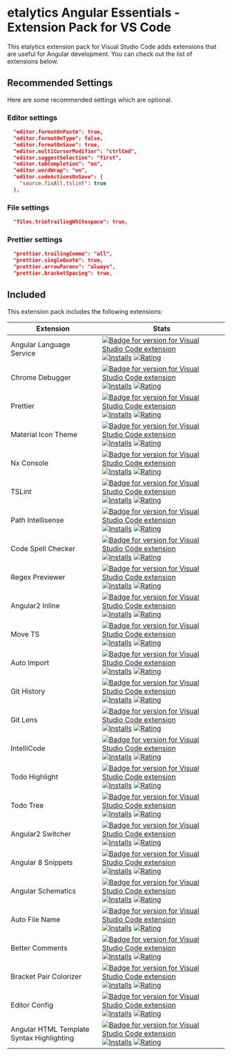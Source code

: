 # etalytics Angular Essentials - Extension Pack for VS Code

<!-- [![Badge for version for Visual Studio Code extension](https://vsmarketplacebadge.apphb.com/version-short/johnpapa.angular-essentials.svg?color=blue&style=?style=for-the-badge&logo=visual-studio-code)](https://marketplace.visualstudio.com/items?itemName=johnpapa.angular-essentials&wt.mc_id=angular_essentials-github-jopapa) [![Installs](https://vsmarketplacebadge.apphb.com/installs-short/johnpapa.angular-essentials.svg?color=blue&style=flat-square)](https://marketplace.visualstudio.com/items?itemName=johnpapa.angular-essentials)
[![Rating](https://vsmarketplacebadge.apphb.com/rating-short/johnpapa.angular-essentials.svg?color=blue&style=flat-square)](https://marketplace.visualstudio.com/items?itemName=johnpapa.angular-essentials) [![The MIT License](https://img.shields.io/badge/license-MIT-orange.svg?color=blue&style=flat-square)](http://opensource.org/licenses/MIT) -->

This etalytics extension pack for Visual Studio Code adds extensions that are useful for Angular development.
You can check out the list of extensions below.

## Recommended Settings

Here are some recommended settings which are optional.

### Editor settings

```json
  "editor.formatOnPaste": true,
  "editor.formatOnType": false,
  "editor.formatOnSave": true,
  "editor.multiCursorModifier": "ctrlCmd",
  "editor.suggestSelection": "first",
  "editor.tabCompletion": "on",
  "editor.wordWrap": "on",
  "editor.codeActionsOnSave": {
    "source.fixAll.tslint": true
  },
```

### File settings

```json
  "files.trimTrailingWhitespace": true,
```

### Prettier settings

```json
  "prettier.trailingComma": "all",
  "prettier.singleQuote": true,
  "prettier.arrowParens": "always",
  "prettier.bracketSpacing": true,
```

## Included

This extension pack includes the following extensions:

| Extension                                 | Stats                                                                                                                                                                                                                                                                                                                                                                                                                                                                                                                                                                                                                                                                                                                                                                                                        |
| ----------------------------------------- | ------------------------------------------------------------------------------------------------------------------------------------------------------------------------------------------------------------------------------------------------------------------------------------------------------------------------------------------------------------------------------------------------------------------------------------------------------------------------------------------------------------------------------------------------------------------------------------------------------------------------------------------------------------------------------------------------------------------------------------------------------------------------------------------------------------ |
| Angular Language Service                  | [![Badge for version for Visual Studio Code extension](https://vsmarketplacebadge.apphb.com/version-short/Angular.ng-template.svg?color=blue&style=?style=for-the-badge&logo=visual-studio-code)](https://marketplace.visualstudio.com/items?itemName=Angular.ng-template) [![Installs](https://vsmarketplacebadge.apphb.com/installs-short/Angular.ng-template.svg?color=blue&style=flat-square)](https://marketplace.visualstudio.com/items?itemName=Angular.ng-template) [![Rating](https://vsmarketplacebadge.apphb.com/rating-short/Angular.ng-template.svg?color=blue&style=flat-square)](https://marketplace.visualstudio.com/items?itemName=Angular.ng-template)                                                                                                                                     |
| Chrome Debugger                           | [![Badge for version for Visual Studio Code extension](https://vsmarketplacebadge.apphb.com/version-short/msjsdiag.debugger-for-chrome.svg?color=blue&style=?style=for-the-badge&logo=visual-studio-code)](https://marketplace.visualstudio.com/items?itemName=msjsdiag.debugger-for-chrome) [![Installs](https://vsmarketplacebadge.apphb.com/installs-short/msjsdiag.debugger-for-chrome.svg?color=blue&style=flat-square)](https://marketplace.visualstudio.com/items?itemName=msjsdiag.debugger-for-chrome) [![Rating](https://vsmarketplacebadge.apphb.com/rating-short/msjsdiag.debugger-for-chrome.svg?color=blue&style=flat-square)](https://marketplace.visualstudio.com/items?itemName=msjsdiag.debugger-for-chrome)                                                                               |
| Prettier                                  | [![Badge for version for Visual Studio Code extension](https://vsmarketplacebadge.apphb.com/version-short/esbenp.prettier-vscode.svg?color=blue&style=?style=for-the-badge&logo=visual-studio-code)](https://marketplace.visualstudio.com/items?itemName=esbenp.prettier-vscode) [![Installs](https://vsmarketplacebadge.apphb.com/installs-short/esbenp.prettier-vscode.svg?color=blue&style=flat-square)](https://marketplace.visualstudio.com/items?itemName=esbenp.prettier-vscode) [![Rating](https://vsmarketplacebadge.apphb.com/rating-short/esbenp.prettier-vscode.svg?color=blue&style=flat-square)](https://marketplace.visualstudio.com/items?itemName=esbenp.prettier-vscode)                                                                                                                   |
| Material Icon Theme                       | [![Badge for version for Visual Studio Code extension](https://vsmarketplacebadge.apphb.com/version-short/pkief.material-icon-theme.svg?color=blue&style=?style=for-the-badge&logo=visual-studio-code)](https://marketplace.visualstudio.com/items?itemName=pkief.material-icon-theme) [![Installs](https://vsmarketplacebadge.apphb.com/installs-short/pkief.material-icon-theme.svg?color=blue&style=flat-square)](https://marketplace.visualstudio.com/items?itemName=pkief.material-icon-theme) [![Rating](https://vsmarketplacebadge.apphb.com/rating-short/pkief.material-icon-theme.svg?color=blue&style=flat-square)](https://marketplace.visualstudio.com/items?itemName=pkief.material-icon-theme)                                                                                                 |
| Nx Console                                | [![Badge for version for Visual Studio Code extension](https://vsmarketplacebadge.apphb.com/version-short/nrwl.angular-console.svg?color=blue&style=?style=for-the-badge&logo=visual-studio-code)](https://marketplace.visualstudio.com/items?itemName=nrwl.angular-console) [![Installs](https://vsmarketplacebadge.apphb.com/installs-short/nrwl.angular-console.svg?color=blue&style=flat-square)](https://marketplace.visualstudio.com/items?itemName=nrwl.angular-console) [![Rating](https://vsmarketplacebadge.apphb.com/rating-short/nrwl.angular-console.svg?color=blue&style=flat-square)](https://marketplace.visualstudio.com/items?itemName=nrwl.angular-console)                                                                                                                               |
| TSLint                                    | [![Badge for version for Visual Studio Code extension](https://vsmarketplacebadge.apphb.com/version-short/ms-vscode.vscode-typescript-tslint-plugin.svg?color=blue&style=?style=for-the-badge&logo=visual-studio-code)](https://marketplace.visualstudio.com/items?itemName=ms-vscode.vscode-typescript-tslint-plugin) [![Installs](https://vsmarketplacebadge.apphb.com/installs-short/ms-vscode.vscode-typescript-tslint-plugin.svg?color=blue&style=flat-square)](https://marketplace.visualstudio.com/items?itemName=ms-vscode.vscode-typescript-tslint-plugin) [![Rating](https://vsmarketplacebadge.apphb.com/rating-short/ms-vscode.vscode-typescript-tslint-plugin.svg?color=blue&style=flat-square)](https://marketplace.visualstudio.com/items?itemName=ms-vscode.vscode-typescript-tslint-plugin) |
| Path Intellisense                         | [![Badge for version for Visual Studio Code extension](https://vsmarketplacebadge.apphb.com/version-short/christian-kohler.path-intellisense.svg?color=blue&style=?style=for-the-badge&logo=visual-studio-code)](https://marketplace.visualstudio.com/items?itemName=christian-kohler.path-intellisense) [![Installs](https://vsmarketplacebadge.apphb.com/installs-short/christian-kohler.path-intellisense.svg?color=blue&style=flat-square)](https://marketplace.visualstudio.com/items?itemName=christian-kohler.path-intellisense) [![Rating](https://vsmarketplacebadge.apphb.com/rating-short/christian-kohler.path-intellisense.svg?color=blue&style=flat-square)](https://marketplace.visualstudio.com/items?itemName=christian-kohler.path-intellisense)                                           |
| Code Spell Checker                        | [![Badge for version for Visual Studio Code extension](https://vsmarketplacebadge.apphb.com/version-short/streetsidesoftware.code-spell-checker.svg?color=blue&style=?style=for-the-badge&logo=visual-studio-code)](https://marketplace.visualstudio.com/items?itemName=streetsidesoftware.code-spell-checker) [![Installs](https://vsmarketplacebadge.apphb.com/installs-short/streetsidesoftware.code-spell-checker.svg?color=blue&style=flat-square)](https://marketplace.visualstudio.com/items?itemName=streetsidesoftware.code-spell-checker) [![Rating](https://vsmarketplacebadge.apphb.com/rating-short/streetsidesoftware.code-spell-checker.svg?color=blue&style=flat-square)](https://marketplace.visualstudio.com/items?itemName=streetsidesoftware.code-spell-checker)                         |
| Regex Previewer                           | [![Badge for version for Visual Studio Code extension](https://vsmarketplacebadge.apphb.com/version-short/chrmarti.regex.svg?color=blue&style=?style=for-the-badge&logo=visual-studio-code)](https://marketplace.visualstudio.com/items?itemName=chrmarti.regex) [![Installs](https://vsmarketplacebadge.apphb.com/installs-short/chrmarti.regex.svg?color=blue&style=flat-square)](https://marketplace.visualstudio.com/items?itemName=chrmarti.regex) [![Rating](https://vsmarketplacebadge.apphb.com/rating-short/chrmarti.regex.svg?color=blue&style=flat-square)](https://marketplace.visualstudio.com/items?itemName=chrmarti.regex)                                                                                                                                                                   |
| Angular2 Inline                           | [![Badge for version for Visual Studio Code extension](https://vsmarketplacebadge.apphb.com/version-short/natewallace.angular2-inline.svg?color=blue&style=?style=for-the-badge&logo=visual-studio-code)](https://marketplace.visualstudio.com/items?itemName=natewallace.angular2-inline) [![Installs](https://vsmarketplacebadge.apphb.com/installs-short/natewallace.angular2-inline.svg?color=blue&style=flat-square)](https://marketplace.visualstudio.com/items?itemName=natewallace.angular2-inline) [![Rating](https://vsmarketplacebadge.apphb.com/rating-short/natewallace.angular2-inline.svg?color=blue&style=flat-square)](https://marketplace.visualstudio.com/items?itemName=natewallace.angular2-inline)                                                                                     |
| Move TS                                   | [![Badge for version for Visual Studio Code extension](https://vsmarketplacebadge.apphb.com/version-short/stringham.move-ts.svg?color=blue&style=?style=for-the-badge&logo=visual-studio-code)](https://marketplace.visualstudio.com/items?itemName=stringham.move-ts) [![Installs](https://vsmarketplacebadge.apphb.com/installs-short/stringham.move-ts.svg?color=blue&style=flat-square)](https://marketplace.visualstudio.com/items?itemName=stringham.move-ts) [![Rating](https://vsmarketplacebadge.apphb.com/rating-short/stringham.move-ts.svg?color=blue&style=flat-square)](https://marketplace.visualstudio.com/items?itemName=stringham.move-ts)                                                                                                                                                 |
| Auto Import                               | [![Badge for version for Visual Studio Code extension](https://vsmarketplacebadge.apphb.com/version-short/steoates.autoimport.svg?color=blue&style=?style=for-the-badge&logo=visual-studio-code)](https://marketplace.visualstudio.com/items?itemName=steoates.autoimport) [![Installs](https://vsmarketplacebadge.apphb.com/installs-short/steoates.autoimport.svg?color=blue&style=flat-square)](https://marketplace.visualstudio.com/items?itemName=steoates.autoimport) [![Rating](https://vsmarketplacebadge.apphb.com/rating-short/steoates.autoimport.svg?color=blue&style=flat-square)](https://marketplace.visualstudio.com/items?itemName=steoates.autoimport)                                                                                                                                     |
| Git History                               | [![Badge for version for Visual Studio Code extension](https://vsmarketplacebadge.apphb.com/version-short/donjayamanne.githistory.svg?color=blue&style=?style=for-the-badge&logo=visual-studio-code)](https://marketplace.visualstudio.com/items?itemName=donjayamanne.githistory) [![Installs](https://vsmarketplacebadge.apphb.com/installs-short/donjayamanne.githistory.svg?color=blue&style=flat-square)](https://marketplace.visualstudio.com/items?itemName=donjayamanne.githistory) [![Rating](https://vsmarketplacebadge.apphb.com/rating-short/donjayamanne.githistory.svg?color=blue&style=flat-square)](https://marketplace.visualstudio.com/items?itemName=donjayamanne.githistory)                                                                                                             |
| Git Lens                                  | [![Badge for version for Visual Studio Code extension](https://vsmarketplacebadge.apphb.com/version-short/eamodio.gitlens.svg?color=blue&style=?style=for-the-badge&logo=visual-studio-code)](https://marketplace.visualstudio.com/items?itemName=eamodio.gitlens) [![Installs](https://vsmarketplacebadge.apphb.com/installs-short/eamodio.gitlens.svg?color=blue&style=flat-square)](https://marketplace.visualstudio.com/items?itemName=eamodio.gitlens) [![Rating](https://vsmarketplacebadge.apphb.com/rating-short/eamodio.gitlens.svg?color=blue&style=flat-square)](https://marketplace.visualstudio.com/items?itemName=eamodio.gitlens)                                                                                                                                                             |
| IntelliCode                               | [![Badge for version for Visual Studio Code extension](https://vsmarketplacebadge.apphb.com/version-short/VisualStudioExptTeam.vscodeintellicode.svg?color=blue&style=?style=for-the-badge&logo=visual-studio-code)](https://marketplace.visualstudio.com/items?itemName=VisualStudioExptTeam.vscodeintellicode) [![Installs](https://vsmarketplacebadge.apphb.com/installs-short/VisualStudioExptTeam.vscodeintellicode.svg?color=blue&style=flat-square)](https://marketplace.visualstudio.com/items?itemName=VisualStudioExptTeam.vscodeintellicode) [![Rating](https://vsmarketplacebadge.apphb.com/rating-short/VisualStudioExptTeam.vscodeintellicode.svg?color=blue&style=flat-square)](https://marketplace.visualstudio.com/items?itemName=VisualStudioExptTeam.vscodeintellicode)                   |
| Todo Highlight                            | [![Badge for version for Visual Studio Code extension](https://vsmarketplacebadge.apphb.com/version-short/wayou.vscode-todo-highlight.svg?color=blue&style=?style=for-the-badge&logo=visual-studio-code)](https://marketplace.visualstudio.com/items?itemName=wayou.vscode-todo-highlight) [![Installs](https://vsmarketplacebadge.apphb.com/installs-short/wayou.vscode-todo-highlight.svg?color=blue&style=flat-square)](https://marketplace.visualstudio.com/items?itemName=wayou.vscode-todo-highlight) [![Rating](https://vsmarketplacebadge.apphb.com/rating-short/wayou.vscode-todo-highlight.svg?color=blue&style=flat-square)](https://marketplace.visualstudio.com/items?itemName=wayou.vscode-todo-highlight)                                                                                     |
| Todo Tree                                 | [![Badge for version for Visual Studio Code extension](https://vsmarketplacebadge.apphb.com/version-short/Gruntfuggly.todo-tree.svg?color=blue&style=?style=for-the-badge&logo=visual-studio-code)](https://marketplace.visualstudio.com/items?itemName=Gruntfuggly.todo-tree) [![Installs](https://vsmarketplacebadge.apphb.com/installs-short/Gruntfuggly.todo-tree.svg?color=blue&style=flat-square)](https://marketplace.visualstudio.com/items?itemName=Gruntfuggly.todo-tree) [![Rating](https://vsmarketplacebadge.apphb.com/rating-short/Gruntfuggly.todo-tree.svg?color=blue&style=flat-square)](https://marketplace.visualstudio.com/items?itemName=Gruntfuggly.todo-tree)                                                                                                                         |
| Angular2 Switcher                         | [![Badge for version for Visual Studio Code extension](https://vsmarketplacebadge.apphb.com/version-short/infinity1207.angular2-switcher.svg?color=blue&style=?style=for-the-badge&logo=visual-studio-code)](https://marketplace.visualstudio.com/items?itemName=infinity1207.angular2-switcher) [![Installs](https://vsmarketplacebadge.apphb.com/installs-short/infinity1207.angular2-switcher.svg?color=blue&style=flat-square)](https://marketplace.visualstudio.com/items?itemName=infinity1207.angular2-switcher) [![Rating](https://vsmarketplacebadge.apphb.com/rating-short/infinity1207.angular2-switcher.svg?color=blue&style=flat-square)](https://marketplace.visualstudio.com/items?itemName=infinity1207.angular2-switcher)                                                                   |
| Angular 8 Snippets                        | [![Badge for version for Visual Studio Code extension](https://vsmarketplacebadge.apphb.com/version-short/Mikael.Angular-BeastCode.svg?color=blue&style=?style=for-the-badge&logo=visual-studio-code)](https://marketplace.visualstudio.com/items?itemName=Mikael.Angular-BeastCode) [![Installs](https://vsmarketplacebadge.apphb.com/installs-short/Mikael.Angular-BeastCode.svg?color=blue&style=flat-square)](https://marketplace.visualstudio.com/items?itemName=Mikael.Angular-BeastCode) [![Rating](https://vsmarketplacebadge.apphb.com/rating-short/Mikael.Angular-BeastCode.svg?color=blue&style=flat-square)](https://marketplace.visualstudio.com/items?itemName=Mikael.Angular-BeastCode)                                                                                                       |
| Angular Schematics                        | [![Badge for version for Visual Studio Code extension](https://vsmarketplacebadge.apphb.com/version-short/cyrilletuzi.angular-schematics.svg?color=blue&style=?style=for-the-badge&logo=visual-studio-code)](https://marketplace.visualstudio.com/items?itemName=cyrilletuzi.angular-schematics) [![Installs](https://vsmarketplacebadge.apphb.com/installs-short/cyrilletuzi.angular-schematics.svg?color=blue&style=flat-square)](https://marketplace.visualstudio.com/items?itemName=cyrilletuzi.angular-schematics) [![Rating](https://vsmarketplacebadge.apphb.com/rating-short/cyrilletuzi.angular-schematics.svg?color=blue&style=flat-square)](https://marketplace.visualstudio.com/items?itemName=cyrilletuzi.angular-schematics)                                                                   |
| Auto File Name                            | [![Badge for version for Visual Studio Code extension](https://vsmarketplacebadge.apphb.com/version-short/jerryhong.autofilename.svg?color=blue&style=?style=for-the-badge&logo=visual-studio-code)](https://marketplace.visualstudio.com/items?itemName=jerryhong.autofilename) [![Installs](https://vsmarketplacebadge.apphb.com/installs-short/jerryhong.autofilename.svg?color=blue&style=flat-square)](https://marketplace.visualstudio.com/items?itemName=jerryhong.autofilename) [![Rating](https://vsmarketplacebadge.apphb.com/rating-short/jerryhong.autofilename.svg?color=blue&style=flat-square)](https://marketplace.visualstudio.com/items?itemName=jerryhong.autofilename)                                                                                                                   |
| Better Comments                           | [![Badge for version for Visual Studio Code extension](https://vsmarketplacebadge.apphb.com/version-short/aaron-bond.better-comments.svg?color=blue&style=?style=for-the-badge&logo=visual-studio-code)](https://marketplace.visualstudio.com/items?itemName=aaron-bond.better-comments) [![Installs](https://vsmarketplacebadge.apphb.com/installs-short/aaron-bond.better-comments.svg?color=blue&style=flat-square)](https://marketplace.visualstudio.com/items?itemName=aaron-bond.better-comments) [![Rating](https://vsmarketplacebadge.apphb.com/rating-short/aaron-bond.better-comments.svg?color=blue&style=flat-square)](https://marketplace.visualstudio.com/items?itemName=aaron-bond.better-comments)                                                                                           |
| Bracket Pair Colorizer                    | [![Badge for version for Visual Studio Code extension](https://vsmarketplacebadge.apphb.com/version-short/coenraads.bracket-pair-colorizer.svg?color=blue&style=?style=for-the-badge&logo=visual-studio-code)](https://marketplace.visualstudio.com/items?itemName=coenraads.bracket-pair-colorizer) [![Installs](https://vsmarketplacebadge.apphb.com/installs-short/coenraads.bracket-pair-colorizer.svg?color=blue&style=flat-square)](https://marketplace.visualstudio.com/items?itemName=coenraads.bracket-pair-colorizer) [![Rating](https://vsmarketplacebadge.apphb.com/rating-short/coenraads.bracket-pair-colorizer.svg?color=blue&style=flat-square)](https://marketplace.visualstudio.com/items?itemName=coenraads.bracket-pair-colorizer)                                                       |
| Editor Config                             | [![Badge for version for Visual Studio Code extension](https://vsmarketplacebadge.apphb.com/version-short/EditorConfig.EditorConfig.svg?color=blue&style=?style=for-the-badge&logo=visual-studio-code)](https://marketplace.visualstudio.com/items?itemName=EditorConfig.EditorConfig) [![Installs](https://vsmarketplacebadge.apphb.com/installs-short/EditorConfig.EditorConfig.svg?color=blue&style=flat-square)](https://marketplace.visualstudio.com/items?itemName=EditorConfig.EditorConfig) [![Rating](https://vsmarketplacebadge.apphb.com/rating-short/EditorConfig.EditorConfig.svg?color=blue&style=flat-square)](https://marketplace.visualstudio.com/items?itemName=EditorConfig.EditorConfig)                                                                                                 |
| Angular HTML Template Syntax Highlighting | [![Badge for version for Visual Studio Code extension](https://vsmarketplacebadge.apphb.com/version-short/EditorConfig.EditorConfig.svg?color=blue&style=?style=for-the-badge&logo=visual-studio-code)](https://marketplace.visualstudio.com/items?itemName=ghaschel.vscode-angular-html) [![Installs](https://vsmarketplacebadge.apphb.com/installs-short/EditorConfig.EditorConfig.svg?color=blue&style=flat-square)](https://marketplace.visualstudio.com/items?itemName=ghaschel.vscode-angular-html) [![Rating](https://vsmarketplacebadge.apphb.com/rating-short/ghaschel.vscode-angular-html.svg?color=blue&style=flat-square)](https://marketplace.visualstudio.com/items?itemName=ghaschel.vscode-angular-html)                                                                                     |
